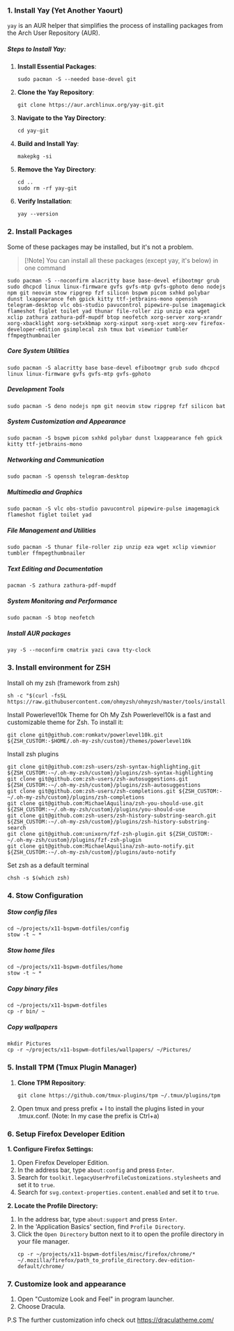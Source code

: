 ### 1. Install Yay (Yet Another Yaourt)

`yay` is an AUR helper that simplifies the process of installing packages from the Arch User Repository (AUR).

##### Steps to Install Yay:

1. **Install Essential Packages**:

   ```
   sudo pacman -S --needed base-devel git
   ```

2. **Clone the Yay Repository**:

   ```
   git clone https://aur.archlinux.org/yay-git.git
   ```

3. **Navigate to the Yay Directory**:

   ```
   cd yay-git
   ```

4. **Build and Install Yay**:

   ```
   makepkg -si
   ```

5. **Remove the Yay Directory**:

   ```
   cd ..
   sudo rm -rf yay-git
   ```

6. **Verify Installation**:
   ```
   yay --version
   ```

### 2. Install Packages

Some of these packages may be installed, but it's not a problem.

> [!Note] You can install all these packages (except yay, it's below) in one command

```
sudo pacman -S --noconfirm alacritty base base-devel efibootmgr grub sudo dhcpcd linux linux-firmware gvfs gvfs-mtp gvfs-gphoto deno nodejs npm git neovim stow ripgrep fzf silicon bspwm picom sxhkd polybar dunst lxappearance feh gpick kitty ttf-jetbrains-mono openssh telegram-desktop vlc obs-studio pavucontrol pipewire-pulse imagemagick flameshot figlet toilet yad thunar file-roller zip unzip eza wget xclip zathura zathura-pdf-mupdf btop neofetch xorg-server xorg-xrandr xorg-xbacklight xorg-setxkbmap xorg-xinput xorg-xset xorg-xev firefox-developer-edition gsimplecal zsh tmux bat viewnior tumbler ffmpegthumbnailer
```

##### Core System Utilities

```
sudo pacman -S alacritty base base-devel efibootmgr grub sudo dhcpcd linux linux-firmware gvfs gvfs-mtp gvfs-gphoto
```

##### Development Tools

```
sudo pacman -S deno nodejs npm git neovim stow ripgrep fzf silicon bat
```

##### System Customization and Appearance

```
sudo pacman -S bspwm picom sxhkd polybar dunst lxappearance feh gpick kitty ttf-jetbrains-mono
```

##### Networking and Communication

```
sudo pacman -S openssh telegram-desktop
```

##### Multimedia and Graphics

```
sudo pacman -S vlc obs-studio pavucontrol pipewire-pulse imagemagick flameshot figlet toilet yad
```

##### File Management and Utilities

```
sudo pacman -S thunar file-roller zip unzip eza wget xclip viewnior tumbler ffmpegthumbnailer
```

##### Text Editing and Documentation

```
pacman -S zathura zathura-pdf-mupdf
```

##### System Monitoring and Performance

```
sudo pacman -S btop neofetch
```

##### Install AUR packages

```
yay -S --noconfirm cmatrix yazi cava tty-clock
```

### 3. Install environment for ZSH

Install oh my zsh (framework from zsh)

```
sh -c "$(curl -fsSL https://raw.githubusercontent.com/ohmyzsh/ohmyzsh/master/tools/install.sh)"
```

Install Powerlevel10k Theme for Oh My Zsh
Powerlevel10k is a fast and customizable theme for Zsh. To install it:

```
git clone git@github.com:romkatv/powerlevel10k.git ${ZSH_CUSTOM:-$HOME/.oh-my-zsh/custom}/themes/powerlevel10k
```

Install zsh plugins

```
git clone git@github.com:zsh-users/zsh-syntax-highlighting.git ${ZSH_CUSTOM:-~/.oh-my-zsh/custom}/plugins/zsh-syntax-highlighting
git clone git@github.com:zsh-users/zsh-autosuggestions.git ${ZSH_CUSTOM:-~/.oh-my-zsh/custom}/plugins/zsh-autosuggestions
git clone git@github.com:zsh-users/zsh-completions.git ${ZSH_CUSTOM:-~/.oh-my-zsh/custom}/plugins/zsh-completions
git clone git@github.com:MichaelAquilina/zsh-you-should-use.git ${ZSH_CUSTOM:-~/.oh-my-zsh/custom}/plugins/you-should-use
git clone git@github.com:zsh-users/zsh-history-substring-search.git ${ZSH_CUSTOM:-~/.oh-my-zsh/custom}/plugins/zsh-history-substring-search
git clone git@github.com:unixorn/fzf-zsh-plugin.git ${ZSH_CUSTOM:-~/.oh-my-zsh/custom}/plugins/fzf-zsh-plugin
git clone git@github.com:MichaelAquilina/zsh-auto-notify.git ${ZSH_CUSTOM:-~/.oh-my-zsh/custom}/plugins/auto-notify
```

Set zsh as a default terminal

```
chsh -s $(which zsh)
```

### 4. Stow Configuration

##### Stow config files

```
cd ~/projects/x11-bspwm-dotfiles/config
stow -t ~ *
```

##### Stow home files

```
cd ~/projects/x11-bspwm-dotfiles/home
stow -t ~ *
```

##### Copy binary files

```
cd ~/projects/x11-bspwm-dotfiles
cp -r bin/ ~
```

##### Copy wallpapers

```
mkdir Pictures
cp -r ~/projects/x11-bspwm-dotfiles/wallpapers/ ~/Pictures/
```

### 5. Install TPM (Tmux Plugin Manager)

1. **Clone TPM Repository**:
   ```
   git clone https://github.com/tmux-plugins/tpm ~/.tmux/plugins/tpm
   ```
2. Open tmux and press prefix + I to install the plugins listed in your .tmux.conf. (Note: In my case the prefix is Ctrl+a)

### 6. Setup Firefox Developer Edition

**1. Configure Firefox Settings:**

1. Open Firefox Developer Edition.
2. In the address bar, type `about:config` and press `Enter`.
3. Search for `toolkit.legacyUserProfileCustomizations.stylesheets` and set it to `true`.
4. Search for `svg.context-properties.content.enabled` and set it to `true`.

**2. Locate the Profile Directory:**

1. In the address bar, type `about:support` and press `Enter`.
2. In the 'Application Basics' section, find `Profile Directory`.
3. Click the `Open Directory` button next to it to open the profile directory in your file manager.
   ```
   cp -r ~/projects/x11-bspwm-dotfiles/misc/firefox/chrome/* ~/.mozilla/firefox/path_to_profile_directory.dev-edition-default/chrome/
   ```

### 7. Customize look and appearance

1. Open "Customize Look and Feel" in program launcher.
2. Choose Dracula.

P.S The further customization info check out https://draculatheme.com/
